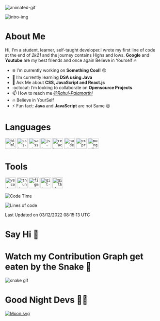 <!-- Intro section -->

![animated-gif](https://github.com/Rahul-Palamarthi/Rahul-Palamarthi/blob/main/assets/intro-animation.gif)

![intro-img](https://github.com/Rahul-Palamarthi/Rahul-Palamarthi/blob/main/assets/intro-github.png)

# About Me

Hi, I'm a student, learner, self-taught developer.I wrote my first line of code at the end of _2k21_ and the journey contains Highs and lows. **Google** and **Youtube** are my best friends and once again Believe in Yourself 🔥

-   ❄️ I’m currently working on **Something Cool!** 😜
-   🌱 I’m currently learning **DSA using Java**
-   👻 Ask Me about **CSS, JavaScript and React.js**
-   :octocat: I’m looking to collaborate on **Opensource Projects**
-   📫 How to reach me _[@Rahul-Palamarthi](#say-hi)_
-   🔥 Believe in YourSelf
-   ⚡ Fun fact: **Java** and **JavaScript** are not Same 😉

<!-- language section -->

# Languages

<code><img height="35" src="https://github.com/Rahul-Palamarthi/Rahul-Palamarthi/blob/main/assets/html.png" alt="html-img" ></code>
<code><img height="35" src="https://github.com/Rahul-Palamarthi/Rahul-Palamarthi/blob/main/assets/css.png" alt="css-img" ></code>
<code><img height="35" src="https://github.com/Rahul-Palamarthi/Rahul-Palamarthi/blob/main/assets/sass.png" alt="sass-img" ></code>
<code><img height="35" src="https://github.com/Rahul-Palamarthi/Rahul-Palamarthi/blob/main/assets/js.png" alt="js-img" ></code>
<code><img height="35" src="https://github.com/Rahul-Palamarthi/Rahul-Palamarthi/blob/main/assets/react.png" alt="react-img" ></code>
<code><img height="35" src="https://github.com/Rahul-Palamarthi/Rahul-Palamarthi/blob/main/assets/node.png" alt="node-img" ></code>
<code><img height="35" src="https://github.com/Rahul-Palamarthi/Rahul-Palamarthi/blob/main/assets/express.png" alt="express-img" ></code>
<code><img height="35" src="https://github.com/Rahul-Palamarthi/Rahul-Palamarthi/blob/main/assets/mongodb.png" alt="mongodb-img" ></code>

# Tools

<code><img height="35" src="https://github.com/Rahul-Palamarthi/Rahul-Palamarthi/blob/main/assets/vscode.png" alt="vscode-img" ></code>
<code><img height="35" src="https://github.com/Rahul-Palamarthi/Rahul-Palamarthi/blob/main/assets/thunderclient.png" alt="thunderclient-img" ></code>
<code><img height="35" src="https://github.com/Rahul-Palamarthi/Rahul-Palamarthi/blob/main/assets/figma.png" alt="figma-img" ></code>
<code><img height="35" src="https://github.com/Rahul-Palamarthi/Rahul-Palamarthi/blob/main/assets/git.png" alt="git-img" ></code>
<code><img height="35" src="https://github.com/Rahul-Palamarthi/Rahul-Palamarthi/blob/main/assets/github.png" alt="github-img" ></code>

<!--START_SECTION:waka-->

![Code Time](http://img.shields.io/badge/Code%20Time-0%20secs-blue)

![Lines of code](https://img.shields.io/badge/From%20Hello%20World%20I%27ve%20Written-138%20Thousand%20lines%20of%20code-blue)

Last Updated on 03/12/2022 08:15:13 UTC

<!--END_SECTION:waka-->

<!-- social section -->

# Say Hi 👋

<!-- snake section -->

# Watch my Contribution Graph get eaten by the Snake 🐍

![snake gif](https://github.com/Rahul-Palamarthi/Rahul-Palamarthi/blob/output/github-contribution-grid-snake.svg)

<!-- Moon section -->

# Good Night Devs 🥱🥱

[![Moon.svg](https://moon-svg.minung.dev/moon.svg?theme=ray&rotate=340)](https://moon-svg.minung.dev)

